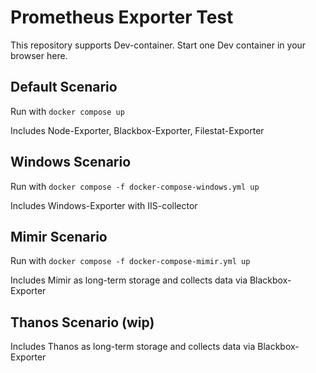 # Prometheus Exporter Test

This repository supports Dev-container. Start one Dev container in your browser here.

## Default Scenario

Run with `docker compose up`

Includes Node-Exporter, Blackbox-Exporter, Filestat-Exporter

## Windows Scenario

Run with `docker compose -f docker-compose-windows.yml up`

Includes Windows-Exporter with IIS-collector

## Mimir Scenario

Run with `docker compose -f docker-compose-mimir.yml up`

Includes Mimir as long-term storage and collects data via Blackbox-Exporter

## Thanos Scenario (wip)

Includes Thanos as long-term storage and collects data via Blackbox-Exporter
